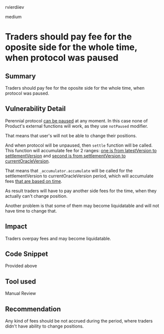 rvierdiiev

medium

# Traders should pay fee for the oposite side for the whole time, when protocol was paused

## Summary
Traders should pay fee for the oposite side for the whole time, when protocol was paused.
## Vulnerability Detail
Perennial protocol [can be paused](https://github.com/sherlock-audit/2023-05-perennial/blob/main/perennial-mono/packages/perennial/contracts/controller/Controller.sol#L292-L295) at any moment. In this case none of Product's external functions will work, as they use `notPaused` modifier.

That means that user's will not be able to change their positions.

And when protocol will be unpaused, then `settle` function will be called. This function will accumulate fee for 2 ranges: [one is from latestVersion to settlementVersion](https://github.com/sherlock-audit/2023-05-perennial/blob/main/perennial-mono/packages/perennial/contracts/product/Product.sol#L91-L110) and [second is from settlementVersion to currentOracleVersion](https://github.com/sherlock-audit/2023-05-perennial/blob/main/perennial-mono/packages/perennial/contracts/product/Product.sol#L116-L124).

That means that `_accumulator.accumulate` will be called for the settlementVersion to currentOracleVersion period, which will accumulate fees [that are based on time](https://github.com/sherlock-audit/2023-05-perennial/blob/main/perennial-mono/packages/perennial/contracts/product/types/accumulator/VersionedAccumulator.sol#L132).

As result traders will have to pay another side fees for the time, when they actually can't change position.

Another problem is that some of them may become liquidatable and will not have time to change that.
## Impact
Traders overpay fees and may become liquidatable.
## Code Snippet
Provided above
## Tool used

Manual Review

## Recommendation
Any kind of fees should be not accrued during the period, where traders didn't have ability to change positions.